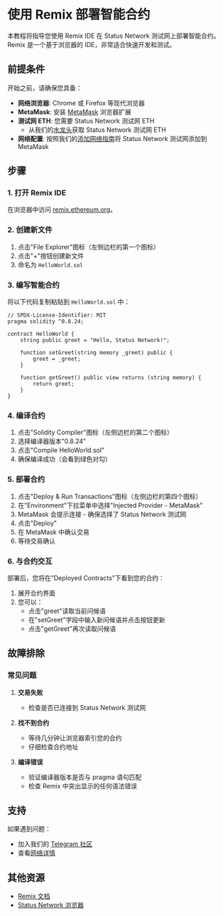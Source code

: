 # 使用 Remix 部署智能合约

本教程将指导您使用 Remix IDE 在 Status Network 测试网上部署智能合约。Remix 是一个基于浏览器的 IDE，非常适合快速开发和测试。

## 前提条件

开始之前，请确保您具备：

- **网络浏览器**: Chrome 或 Firefox 等现代浏览器
- **MetaMask**: 安装 [MetaMask](https://metamask.io) 浏览器扩展
- **测试网 ETH**: 您需要 Status Network 测试网 ETH
  - 从我们的[水龙头](/tools/testnet-faucets)获取 Status Network 测试网 ETH
- **网络配置**: 按照我们的[添加网络指南](/general-info/add-status-network)将 Status Network 测试网添加到 MetaMask

## 步骤

### 1. 打开 Remix IDE

在浏览器中访问 [remix.ethereum.org](https://remix.ethereum.org)。

### 2. 创建新文件

1. 点击"File Explorer"图标（左侧边栏的第一个图标）
2. 点击"+"按钮创建新文件
3. 命名为 `HelloWorld.sol`

### 3. 编写智能合约

将以下代码复制粘贴到 `HelloWorld.sol` 中：

```solidity
// SPDX-License-Identifier: MIT
pragma solidity ^0.8.24;

contract HelloWorld {
    string public greet = "Hello, Status Network!";

    function setGreet(string memory _greet) public {
        greet = _greet;
    }

    function getGreet() public view returns (string memory) {
        return greet;
    }
}
```

### 4. 编译合约

1. 点击"Solidity Compiler"图标（左侧边栏的第二个图标）
2. 选择编译器版本"0.8.24"
3. 点击"Compile HelloWorld.sol"
4. 确保编译成功（会看到绿色对勾）

### 5. 部署合约

1. 点击"Deploy & Run Transactions"图标（左侧边栏的第四个图标）
2. 在"Environment"下拉菜单中选择"Injected Provider - MetaMask"
3. MetaMask 会提示连接 - 确保选择了 Status Network 测试网
4. 点击"Deploy"
5. 在 MetaMask 中确认交易
6. 等待交易确认

### 6. 与合约交互

部署后，您将在"Deployed Contracts"下看到您的合约：

1. 展开合约界面
2. 您可以：
   - 点击"greet"读取当前问候语
   - 在"setGreet"字段中输入新问候语并点击按钮更新
   - 点击"getGreet"再次读取问候语

## 故障排除

### 常见问题

1. **交易失败**
   - 检查是否已连接到 Status Network 测试网

2. **找不到合约**
   - 等待几分钟让浏览器索引您的合约
   - 仔细检查合约地址

3. **编译错误**
   - 验证编译器版本是否与 pragma 语句匹配
   - 检查 Remix 中突出显示的任何语法错误

## 支持

如果遇到问题：
- 加入我们的 [Telegram 社区](https://t.me/statusl2)
- 查看[网络详情](/general-info/network-details)

## 其他资源

- [Remix 文档](https://remix-ide.readthedocs.io/)
- [Status Network 浏览器](https://sepoliascan.status.network)
